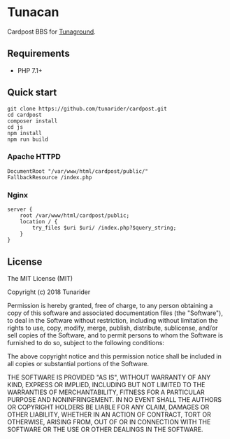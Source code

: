 # Tunacan  
Cardpost BBS for [Tunaground](http://tunaground.net).  

## Requirements
* PHP 7.1+

## Quick start  
<pre><code>git clone https://github.com/tunarider/cardpost.git
cd cardpost
composer install
cd js
npm install
npm run build</code></pre>  

### Apache HTTPD  
<pre><code>DocumentRoot "/var/www/html/cardpost/public/"
FallbackResource /index.php</code></pre>  

### Nginx  
<pre><code>server {
    root /var/www/html/cardpost/public;
    location / {
        try_files $uri $uri/ /index.php?$query_string;
    }
}</code></pre>

## License  
The MIT License (MIT)

Copyright (c) 2018 Tunarider

Permission is hereby granted, free of charge, to any person obtaining a copy
of this software and associated documentation files (the "Software"), to deal
in the Software without restriction, including without limitation the rights
to use, copy, modify, merge, publish, distribute, sublicense, and/or sell
copies of the Software, and to permit persons to whom the Software is
furnished to do so, subject to the following conditions:

The above copyright notice and this permission notice shall be included in all
copies or substantial portions of the Software.

THE SOFTWARE IS PROVIDED "AS IS", WITHOUT WARRANTY OF ANY KIND, EXPRESS OR
IMPLIED, INCLUDING BUT NOT LIMITED TO THE WARRANTIES OF MERCHANTABILITY,
FITNESS FOR A PARTICULAR PURPOSE AND NONINFRINGEMENT. IN NO EVENT SHALL THE
AUTHORS OR COPYRIGHT HOLDERS BE LIABLE FOR ANY CLAIM, DAMAGES OR OTHER
LIABILITY, WHETHER IN AN ACTION OF CONTRACT, TORT OR OTHERWISE, ARISING FROM,
OUT OF OR IN CONNECTION WITH THE SOFTWARE OR THE USE OR OTHER DEALINGS IN THE
SOFTWARE.